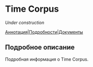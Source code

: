 # Time Corpus

_Under construction_

[Аннотация](https://yes2helen.github.io/RuTimeCor/index.md)|[Подробности](https://yes2helen.github.io/RuTimeCor/details.md)|[Документы](https://yes2helen.github.io/RuTimeCor/files.md)

## Подробное описание

Подробная информация о Time Corpus.

